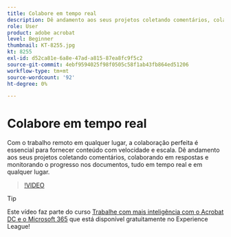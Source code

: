 ```yaml
---
title: Colabore em tempo real
description: Dê andamento aos seus projetos coletando comentários, colaborando em respostas e monitorando o progresso nos documentos, tudo em tempo real e em qualquer lugar
role: User
product: adobe acrobat
level: Beginner
thumbnail: KT-8255.jpg
kt: 8255
exl-id: d52ca81e-6a8e-47ad-a815-87ea8fc9f5c2
source-git-commit: 4ebf9594025f98f0505c58f1ab43fb864ed51206
workflow-type: tm+mt
source-wordcount: '92'
ht-degree: 0%

---
```


# Colabore em tempo real

Com o trabalho remoto em qualquer lugar, a colaboração perfeita é essencial para fornecer conteúdo com velocidade e escala. Dê andamento aos seus projetos coletando comentários, colaborando em respostas e monitorando o progresso nos documentos, tudo em tempo real e em qualquer lugar.

>[!VIDEO](https://video.tv.adobe.com/v/337500?quality=12&learn=on&hidetitle=true)

>[!TIP]
>
>Este vídeo faz parte do curso [Trabalhe com mais inteligência com o Acrobat DC e o Microsoft 365](https://experienceleague.adobe.com/?recommended=Acrobat-U-1-2021.microsoft365) que está disponível gratuitamente no Experience League!
